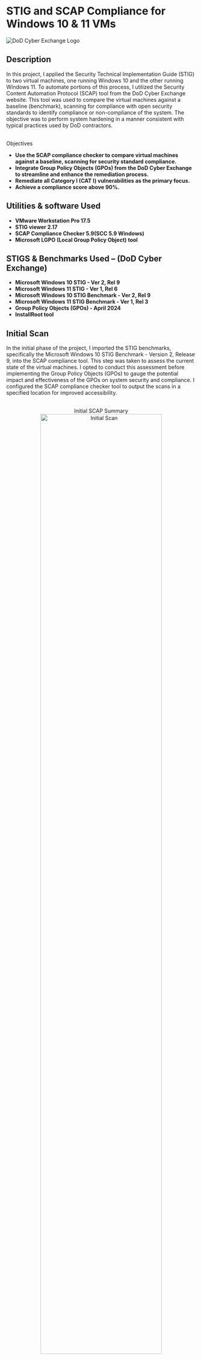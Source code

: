 <h1>STIG and SCAP Compliance for Windows 10 & 11 VMs</h1>

 <img src="https://i.imgur.com/ow6EY8b.png" alt="DoD Cyber Exchange Logo" class="header-image">

<h2>Description</h2>
In this project, I applied the Security Technical Implementation Guide (STIG) to two virtual machines, one running Windows 10 and the other running Windows 11. To automate portions of this process, I utilized the Security Content Automation Protocol (SCAP) tool from the DoD Cyber Exchange website. This tool was used to compare the virtual machines against a baseline (benchmark), scanning for compliance with open security standards to identify compliance or non-compliance of the system. The objective was to perform system hardening in a manner consistent with typical practices used by DoD contractors.
<br />
<br />

Objectives
 
 - <b>Use the SCAP compliance checker to compare virtual machines against a baseline, scanning for security standard compliance. </b>
 - <b>Integrate Group Policy Objects (GPOs) from the DoD Cyber Exchange to streamline and enhance the remediation process. </b>
 - <b>Remediate all Category I (CAT I) vulnerabilities as the primary focus.</b>
 - <b>Achieve a compliance score above 90%.</b>


<h2>Utilities & software Used</h2>

- <b>VMware Workstation Pro 17.5</b>
- <b>STIG viewer 2.17</b>
- <b>SCAP Compliance Checker 5.9(SCC 5.9 Windows)</b>
- <b>Microsoft LGPO (Local Group Policy Object) tool</b>

<h2>STIGS & Benchmarks Used – (DoD Cyber Exchange)</h2>

- <b>Microsoft Windows 10 STIG - Ver 2, Rel 9</b>
- <b>Microsoft Windows 11 STIG - Ver 1, Rel 6</b>
- <b>Microsoft Windows 10 STIG Benchmark - Ver 2, Rel 9</b>
- <b>Microsoft Windows 11 STIG Benchmark - Ver 1, Rel 3</b>
- <b>Group Policy Objects (GPOs) - April 2024</b>
- <b>InstallRoot tool</b>

<h2>Initial Scan </h2>
In the initial phase of the project, I imported the STIG benchmarks, specifically the Microsoft Windows 10 STIG Benchmark - Version 2, Release 9, into the SCAP compliance tool. This step was taken to assess the current state of the virtual machines. I opted to conduct this assessment before implementing the Group Policy Objects (GPOs) to gauge the potential impact and effectiveness of the GPOs on system security and compliance. I configured the SCAP compliance checker tool to output the scans in a specified location for improved accessibility.
<br />
<br />
 <p align="center">
Initial SCAP Summary <br/>
<img src="https://i.imgur.com/dgT6gQp.png" height="80%" width="80%" alt="Initial Scan"/>
 <br />
<br />

After creating a checklist in the STIG viewer to organize notes and reference the STIG, I proceeded to import the SCAP XCCDF file into the STIG viewer. This allowed for a clearer visualization of vulnerabilities, color-coded according to severity (CAT I, II, III), enhancing the assessment process. 

 <p align="center">
Initial STIG View <br/>
<img src="https://i.imgur.com/4XLn5Xd.png" height="80%" width="80%" alt="Initial Scan"/>



<h2>Group policy</h2>
 
To update the current group policies, I utilized the Microsoft LGPO tool to integrate the latest GPOs obtained from the DoD Cyber Exchange. Following the LGPO tool's documentation, I launched a Command Prompt as an administrator and navigated to the LGPO tool directory. Then, I executed the command LGPO.exe /g “File Path of the DOD GPO” twice, once for the computer configuration and once for the user configuration, adjusting the file paths accordingly. After completing this step, I initiated a quick update of the group policy by running the command gpupdate /force and I restarted the VM.

<p align="center">
Applying DoD GPOs using Microsoft's LGPO tool  <br/>
<img src="https://i.imgur.com/NUWCKrN.png" height="80%" width="80%" alt="LGPO"/>

<p align="center">
 Applying DoD GPOs using Microsoft's LGPO tool cont. <br/>
<img src="https://i.imgur.com/rOLgr7T.png" height="80%" width="80%" alt="LGPO"/>

<p align="center">
 DoD Startup Screen <br/>
<img src="https://i.imgur.com/PIpVc6B.png" height="80%" width="80%" alt="LGPO"/>
 

<h2>2nd Scan </h2>

- After successfully integrating the GPOs from the DoD Cyber Exchange, I conducted another SCAP scan to assess the updated state of the virtual machines. The scan resulted in a compliance score of 96.21, indicating overall compliance. However, there were 2 remaining CAT I vulnerabilities that required remediation.
The first CAT I vulnerability involved configuring DEP (Data Execution Prevention) to at least Opt-out. To address this, I followed the provided fix from the STIG by navigating to the Control Panel and enabling DEP for all programs and services except those I selected. Then, I changed this open finding to "Not a Finding" in the STIG viewer and updated the comment to "Resolved with the fix provided above."

- The second CAT I vulnerability required enabling BitLocker. Upon attempting to enable BitLocker, I encountered a Group Policy conflict error. To resolve this, I adjusted the GPO settings to disallow TPM startup, enabling me to configure BitLocker successfully. After configuring BitLocker, I restarted the system and conducted another SCAP scan. Then, I changed this open finding to "Not a Finding" in the STIG viewer and updated the comment to "Resolved with the fix provided above."

- I decided to resolve the CAT II vulnerabilities V-220903, V-220904, V-220905, and V-220906 to achieve a 100% compliance score. These vulnerabilities were related to installing the correct DoD Root CA certificates. To address them, I downloaded the InstallRoot tool from the Cyber Exchange website and used it to install the correct DoD Root CAs.  

- It's worth noting that the SCAP tool may not scan all rules in the STIG, necessitating manual verification in real-world scenarios to ensure all vulnerabilities are addressed. However, for the purpose of this project, manual verification was not performed.


<p align="center">
 DEP CAT I Vulnerability <br/>
<img src="https://i.imgur.com/LM6vjvF.png" height="80%" width="80%" alt="CAT I"/>

<p align="center">
 BitLocker CAT I Vulnerability <br/>
<img src="https://i.imgur.com/ag8hYoP.png" height="80%" width="80%" alt="CAT I"/>




<h2>Final Scan</h2>
After remediating all the CAT I and CAT II vulnerabilities, I used the SCAP tool to perform another scan. This is what I was left with:

<p align="center">
Final SCAP Summary Viewer <br/>
<img src="https://i.imgur.com/TLtPxoR.png" height="80%" width="80%" alt="100% SCAP SCAN"/>

<p align="center">
Final SCAP Summary Viewer cont. <br/>
<img src="https://i.imgur.com/UXqkV71.png" height="80%" width="80%" alt="No CAT Vulnerabilities"/>



<h2>Windows 11 </h2>
I repeated the same steps outlined above to remediate the Windows 11 virtual machine. I focused on achieving a green compliance score with the SCAP tool, addressing the same types of vulnerabilities and using similar remediation methods as with the Windows 10 virtual machine. Once the SCAP tool indicated a green compliance status, I concluded the remediation process. I included some screenshots below of the process.



<p align="center">
SCAP Summary Viewer (Before adding DoD GPOs) cont. <br/>
<img src="https://i.imgur.com/EK8rvpw.png" height="80%" width="80%" alt="100% SCAP SCAN"/>

<p align="center">
Stig viewer (Before adding DoD GPOs) <br/>
<img src="https://i.imgur.com/gXROakW.png" height="80%" width="80%" alt="100% SCAP SCAN"/>

<p align="center">
Stig Viewer after remediating BitLocker, GPOs, DEP, and password vulnerabilities <br/>
<img src="https://i.imgur.com/sQmcDAM.png" height="80%" width="80%" alt="100% SCAP SCAN"/>

<p align="center">
Final SCAP Summary Viewer <br/>
<img src="https://i.imgur.com/p5wbipQ.png" height="80%" width="80%" alt="100% SCAP SCAN"/>


<br />
<br />
</p>

<!--
 ```diff
- text in red
+ text in green
! text in orange
# text in gray
@@ text in purple (and bold)@@
```
--!>

